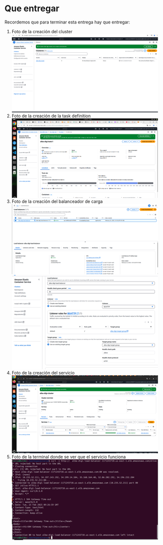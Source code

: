 
# Que entregar

Recordemos que para terminar esta entrega hay que entregar:

1. Foto de la creación del cluster
![alt text](./capturas-entrega/captura-01.png)
2. Foto de la creación de la task definition
![alt text](./capturas-entrega/captura-02.png)
3. Foto de la creación del balanceador de carga
![alt text](./capturas-entrega/captura-03.png)
![alt text](./capturas-entrega/captura-04.png)
4. Foto de la creación del servicio
![alt text](./capturas-entrega/captura-05.png)
5. Foto de la terminal donde se ver que el servicio funciona
![alt text](./capturas-entrega/captura-08.png)